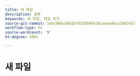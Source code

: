 ```yaml
---
title: 새 파일
description: 설명
keywords: 새 파일, 파일 추가
source-git-commit: 1ebc908cb8b1b78155b66418caeea4bca2402e52
workflow-type: ht
source-wordcount: '9'
ht-degree: 100%

---
```



# 새 파일

